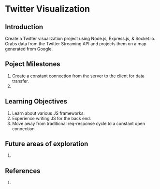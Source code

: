 # Twitter Visualization

## Introduction

Create a Twitter visualization project using Node.js, Express.js, & Socket.io. Grabs data from the Twitter Streaming API and projects them on a map generated from Google.

## Poject Milestones

1. Create a constant connection from the server to the client for data transfer.
2.

## Learning Objectives

1. Learn about various JS frameworks.
2. Experience writing JS for the back end.
3. Move away from traditional req-response cycle to a constant open connection.

## Future areas of exploration

1.


## References

1.

